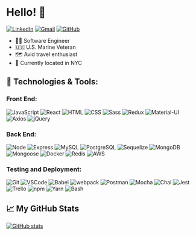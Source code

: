 # Hello! 👋

[![LinkedIn](https://img.shields.io/badge/linkedin%20-%230077B5.svg?&style=flat-square&logo=linkedin&logoColor=white)](https://www.linkedin.com/in/iamwarrenwong/)
[![Gmail](https://img.shields.io/badge/Gmail%20-D14836?style=flat-square&logo=gmail&logoColor=white)](mailto:warren.wong4@gmail.com)
[![GitHub](https://img.shields.io/badge/WarrenWongCodes%20-%23121011.svg?&style=flat-square&logo=github&logoColor=white&link=https://github.com/WarrenWongCodes)](https://github.com/WarrenWongCodes)

- 👨‍💻 Software Engineer
- 🇺🇸 U.S. Marine Veteran
- 🗺️ Avid travel enthusiast
- 📍 Currently located in NYC

## 🔧 Technologies & Tools:

### **Front End:**

![JavaScript](https://img.shields.io/badge/JavaScript%20-%23323330.svg?&style=flat-square&logo=javascript&logoColor=%23F7DF1E)
![React](https://img.shields.io/badge/React%20-%2320232a.svg?&style=flat-square&logo=react&logoColor=%2361DAFB)
![HTML](https://img.shields.io/badge/HTML5%20-%23E34F26.svg?&style=flat-square&logo=html5&logoColor=white)
![CSS](https://img.shields.io/badge/CSS3%20-%231572B6.svg?&style=flat-square&logo=css3&logoColor=white)
![Sass](https://img.shields.io/badge/Sass%20-%231582B7.svg?&style=flat-square&logo=Sass&logoColor=pink)
![Redux](https://img.shields.io/badge/redux%20-%23593d88.svg?&style=flat-square&logo=redux&logoColor=white)
![Material-UI](https://img.shields.io/badge/Material--UI%20-%23239DFF.svg?&style=flat-square&logo=material-ui&logoColor=fff)
![Axios](https://img.shields.io/badge/-Axios-blueviolet)
![jQuery](https://img.shields.io/badge/jQuery%20-%230A68AD.svg?&style=flat-square&logo=jquery&logoColor=fff)

### **Back End:**

![Node](https://img.shields.io/badge/node.js%20-%2343853D.svg?&style=flat-square&logo=node.js&logoColor=white)
![Express](https://img.shields.io/badge/Express%20-%23404d59.svg?&style=flat-square)
![MySQL](https://img.shields.io/badge/MySQL%20-%2300f.svg?&style=flat-square&logo=mysql&logoColor=white)
![PostgreSQL](https://img.shields.io/badge/PostgreSQL%20-%232187B6.svg?&style=flat-square&logo=postgreSQL&logoColor=white)
![Sequelize](https://img.shields.io/badge/sequelize-blue?logo=sequelize)
![MongoDB](https://img.shields.io/badge/MongoDB%20-%234ea94b.svg?&style=flat-square&logo=mongodb&logoColor=white)
![Mongoose](https://img.shields.io/badge/Mongoose%20-%23880000.svg?&style=flat-square&logo=mongoose)
![Docker](https://img.shields.io/badge/docker%20-%230db7ed.svg?&style=flat-square&logo=docker&logoColor=white)
![Redis](https://img.shields.io/badge/redis%20-%23DD0031.svg?&style=flat-square&logo=redis&logoColor=white)
![AWS](https://img.shields.io/badge/AWS%20-%23FF9900.svg?&style=flat-square&logo=amazon-aws&logoColor=white)

### **Testing and Deployment:**

![Git](https://img.shields.io/badge/Git%20-%23F05033.svg?&style=flat-square&logo=git&logoColor=white)
![VSCode](https://img.shields.io/badge/VS%20Code%20-%23007ACC.svg?&style=flat-square&logo=visual-studio-code&logoColor=white)
![Babel](https://img.shields.io/badge/Babel%20-F9DC3e?style=flat-square&logo=babel&logoColor=black)
![webpack](https://img.shields.io/badge/webpack%20-%238DD6F9.svg?&style=flat-square&logo=webpack&logoColor=black)
![Postman](https://img.shields.io/badge/Postman%20-FF6C37?style=flat-square&logo=postman&logoColor=red)
![Mocha](https://img.shields.io/badge/-mocha%20-%238D6748?&style=flat-square&logo=mocha&logoColor=white)
![Chai](https://img.shields.io/badge/Chai%20-%23F6ECD4.svg?&style=flat-square)
![Jest](https://img.shields.io/badge/Jest%20-%23C21325.svg?&style=flat-square&logo=Jest&logoColor=white)
![Trello](https://img.shields.io/badge/Trello%20-%23026AA7.svg?&style=flat-square&logo=Trello&logoColor=white)
![npm](https://img.shields.io/badge/npm%20-%23CB3837.svg?&style=flat-square&logo=npm&logoColor=black)
![Yarn](https://img.shields.io/badge/yarn%20-%232187B6.svg?&style=flat-square&logo=yarn&logoColor=black)
![Bash](https://img.shields.io/badge/bash%20-%2349A124.svg?&style=flat-square&logo=gnu-bash&logoColor=black)

## 📈 My GitHub Stats

[![GitHub stats](https://github-readme-stats.vercel.app/api?username=WarrenWongCodes&count_private=true)](https://github.com/anuraghazra/github-readme-stats)
